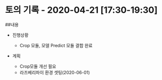 # 토의 기록 - 2020-04-21 [17:30-19:30]

##내용

* 진행상황
   - Crop 모듈, 모델 Predict 모듈 결합 완료

* 계획
   - Crop모듈 개선 필요
   - 라즈베리파이 환경 셋팅(2020-06-01)
